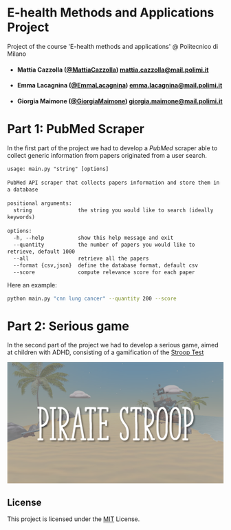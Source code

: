 # E-health Methods and Applications Project
Project of the course 'E-health methods and applications' @ Politecnico di Milano <br>
- ####  Mattia Cazzolla  ([@MattiaCazzolla](https://github.com/MattiaCazzolla)) mattia.cazzolla@mail.polimi.it
- ####  Emma Lacagnina ([@EmmaLacagnina](https://github.com/EmmaLacagnina)) emma.lacagnina@mail.polimi.it
- ####  Giorgia Maimone ([@GiorgiaMaimone](https://github.com/GiorgiaMaimone)) giorgia.maimone@mail.polimi.it

# Part 1: PubMed Scraper
In the first part of the project we had to develop a *PubMed* scraper able to collect generic information from papers originated from a user search. <br>

```text
usage: main.py "string" [options]

PubMed API scraper that collects papers information and store them in a database

positional arguments:
  string               the string you would like to search (ideally keywords)

options:
  -h, --help           show this help message and exit
  --quantity           the number of papers you would like to retrieve, default 1000
  --all                retrieve all the papers
  --format {csv,json}  define the database format, default csv
  --score              compute relevance score for each paper
```
Here an example:
```bash
python main.py "cnn lung cancer" --quantity 200 --score
```

# Part 2: Serious game
In the second part of the project we had to develop a serious game, aimed at children with ADHD, consisting of a gamification of the [Stroop Test](https://en.wikipedia.org/wiki/Stroop_effect)

<p align=center>
<img src="/imgs/title.png" alt="">
</p>

## License
This project is licensed under the [MIT](LICENSE) License.
